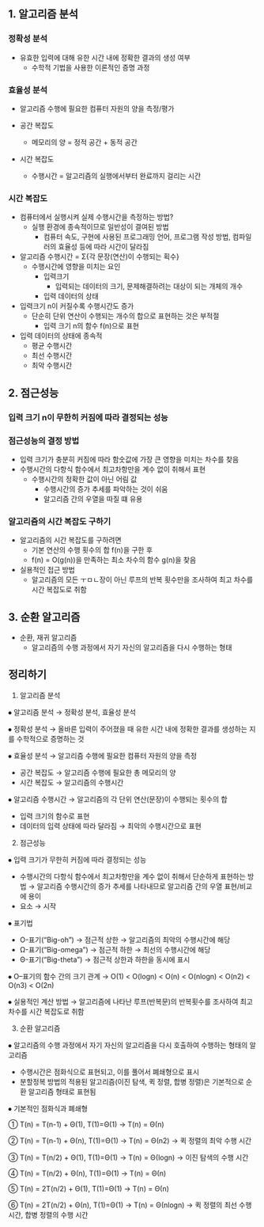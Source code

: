 ## 1. 알고리즘 분석
### 정확성 분석
- 유효한 입력에 대해 유한 시간 내에 정확한 결과의 생성 여부
    - 수학적 기법을 사용한 이론적인 증명 과정

### 효율성 분석
- 알고리즘 수행에 필요한 컴퓨터 자원의 양을 측정/평가
- 공간 복잡도
    - 메모리의 양 = 정적 공간 + 동적 공간

- 시간 복잡도
    - 수행시간 = 알고리즘의 실행에서부터 완료까지 걸리는 시간
### 시간 복잡도
- 컴퓨터에서 실행시켜 실제 수행시간을 측정하는 방법?
    - 실행 환경에 종속적이므로 일반성이 결여된 방법
        - 컴퓨터 속도, 구현에 사용된 프로그래밍 언어, 프로그램 작성 방법, 컴파일러의 효율성 등에 따라 시간이 달라짐
- 알고리즘 수행시간 = Σ{각 문장(연산)이 수행되는 획수}
    - 수행시간에 영향을 미치는 요인
        - 입력크기
            - 입력되는 데이터의 크기, 문제해결하려는 대상이 되는 개체의 개수
        - 입력 데이터의 상태
- 입력크기 n이 커질수록 수행시간도 증가
    - 단순히 단위 연산이 수행되는 개수의 합으로 표현하는 것은 부적절
        - 입력 크기 n의 함수 f(n)으로 표현
- 입력 데이터의 상태에 종속적
    - 평균 수행시간
    - 최선 수행시간
    - 최악 수행시간

## 2. 점근성능
### 입력 크기 n이 무한히 커짐에 따라 결정되는 성능
### 점근성능의 결정 방법
- 입력 크기가 충분히 커짐에 따라 함숫값에 가장 큰 영향을 미치는 차수를 찾음
- 수행시간의 다항식 함수에서 최고차항만을 계수 없이 취해서 표현
    - 수행시간의 정확한 값이 아닌 어림 값
        - 수행시간의 증가 추세를 파악하는 것이 쉬움
        - 알고리즘 간의 우열을 따질 떄 유용
### 알고리즘의 시간 복잡도 구하기
- 알고리즘의 시간 복잡도를 구하려면
    - 기본 연산의 수행 횟수의 합 f(n)을 구한 후
    - f(n) = O(g(n))을 만족하는 최소 차수의 함수 g(n)을 찾음
- 실용적인 접근 방법
    - 알고리즘의 모든 ㅜㅁㄴ장이 아닌 루프의 반복 횟수만을 조사하여 최고 차수를 시간 복잡도로 취함

## 3. 순환 알고리즘
- 순환, 재귀 알고리즘
    - 알고리즘의 수행 과정에서 자기 자신의 알고리즘을 다시 수행하는 형태

## 정리하기
1. 알고리즘 분석

⦁ 알고리즘 분석 → 정확성 분석, 효율성 분석

⦁ 정확성 분석 → 올바른 입력이 주어졌을 때 유한 시간 내에 정확한 결과를 생성하는 지를 수학적으로 증명하는 것

⦁ 효율성 분석 → 알고리즘 수행에 필요한 컴퓨터 자원의 양을 측정

- 공간 복잡도 → 알고리즘 수행에 필요한 총 메모리의 양
- 시간 복잡도 → 알고리즘의 수행시간

⦁ 알고리즘 수행시간 → 알고리즘의 각 단위 연산(문장)이 수행되는 횟수의 합

- 입력 크기의 함수로 표현
- 데이터의 입력 상태에 따라 달라짐 → 최악의 수행시간으로 표현

2. 점근성능

⦁ 입력 크기가 무한히 커짐에 따라 결정되는 성능

- 수행시간의 다항식 함수에서 최고차항만을 계수 없이 취해서 단순하게 표현하는 방법 → 알고리즘 수행시간의 증가 추세를 나타내므로 알고리즘 간의 우열 표현/비교에 용이
- 요소 → 시작

⦁ 표기법
- O-표기(“Big-oh”) → 점근적 상한 → 알고리즘의 최악의 수행시간에 해당
- Ω-표기(“Big-omega”) → 점근적 하한 → 최선의 수행시간에 해당
- Θ-표기(“Big-theta”) → 점근적 상한과 하한을 동시에 표시

⦁ O–표기의 함수 간의 크기 관계 → O(1) < O(logn) < O(n) < O(nlogn) < O(n2) < O(n3) < O(2n)

⦁ 실용적인 계산 방법 → 알고리즘에 나타난 루프(반복문)의 반복횟수를 조사하여 최고 차수를 시간 복잡도로 취함

3. 순환 알고리즘

⦁ 알고리즘의 수행 과정에서 자기 자신의 알고리즘을 다시 호출하여 수행하는 형태의 알고리즘

- 수행시간은 점화식으로 표현되고, 이를 풀어서 폐쇄형으로 표시
- 분할정복 방법의 적용된 알고리즘(이진 탐색, 퀵 정렬, 합병 정렬)은 기본적으로 순환 
알고리즘 형태로 표현됨

⦁ 기본적인 점화식과 폐쇄형

① T(n) = T(n-1) + Θ(1), T(1)=Θ(1) → T(n) = Θ(n)

② T(n) = T(n-1) + Θ(n), T(1)=Θ(1) → T(n) = Θ(n2) → 퀵 정렬의 최악 수행 시간

③ T(n) = T(n/2) + Θ(1), T(1)=Θ(1) → T(n) = Θ(logn) → 이진 탐색의 수행 시간

④ T(n) = T(n/2) + Θ(n), T(1)=Θ(1) → T(n) = Θ(n)

⑤ T(n) = 2T(n/2) + Θ(1), T(1)=Θ(1) → T(n) = Θ(n)

⑥ T(n) = 2T(n/2) + Θ(n), T(1)=Θ(1) → T(n) = Θ(nlogn) → 퀵 정렬의 최선 수행 시간, 합병 정렬의 수행 시간
